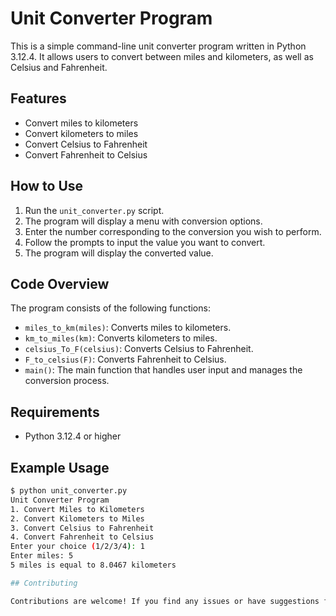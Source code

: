 # Unit Converter Program

This is a simple command-line unit converter program written in Python 3.12.4. It allows users to convert between miles and kilometers, as well as Celsius and Fahrenheit.

## Features

- Convert miles to kilometers
- Convert kilometers to miles
- Convert Celsius to Fahrenheit
- Convert Fahrenheit to Celsius

## How to Use

1. Run the `unit_converter.py` script.
2. The program will display a menu with conversion options.
3. Enter the number corresponding to the conversion you wish to perform.
4. Follow the prompts to input the value you want to convert.
5. The program will display the converted value.

## Code Overview

The program consists of the following functions:

- `miles_to_km(miles)`: Converts miles to kilometers.
- `km_to_miles(km)`: Converts kilometers to miles.
- `celsius_To_F(celsius)`: Converts Celsius to Fahrenheit.
- `F_to_celsius(F)`: Converts Fahrenheit to Celsius.
- `main()`: The main function that handles user input and manages the conversion process.

## Requirements

- Python 3.12.4 or higher

## Example Usage

```bash
$ python unit_converter.py
Unit Converter Program
1. Convert Miles to Kilometers
2. Convert Kilometers to Miles
3. Convert Celsius to Fahrenheit
4. Convert Fahrenheit to Celsius
Enter your choice (1/2/3/4): 1
Enter miles: 5
5 miles is equal to 8.0467 kilometers

## Contributing

Contributions are welcome! If you find any issues or have suggestions for improvements, please feel free to create a new issue or submit a pull request.
